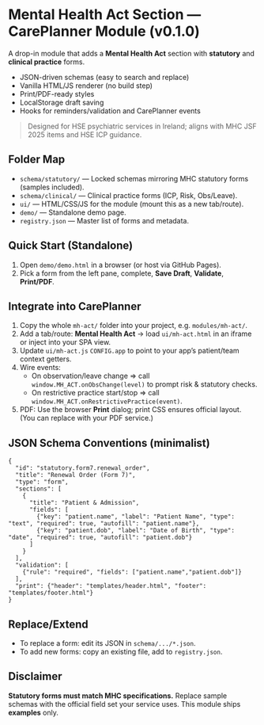 
# Mental Health Act Section — CarePlanner Module (v0.1.0)

A drop-in module that adds a **Mental Health Act** section with **statutory** and **clinical practice** forms.

- JSON-driven schemas (easy to search and replace)
- Vanilla HTML/JS renderer (no build step)
- Print/PDF-ready styles
- LocalStorage draft saving
- Hooks for reminders/validation and CarePlanner events

> Designed for HSE psychiatric services in Ireland; aligns with MHC JSF 2025 items and HSE ICP guidance.

## Folder Map
- `schema/statutory/` — Locked schemas mirroring MHC statutory forms (samples included).
- `schema/clinical/` — Clinical practice forms (ICP, Risk, Obs/Leave).
- `ui/` — HTML/CSS/JS for the module (mount this as a new tab/route).
- `demo/` — Standalone demo page.
- `registry.json` — Master list of forms and metadata.

## Quick Start (Standalone)
1. Open `demo/demo.html` in a browser (or host via GitHub Pages).
2. Pick a form from the left pane, complete, **Save Draft**, **Validate**, **Print/PDF**.

## Integrate into CarePlanner
1. Copy the whole `mh-act/` folder into your project, e.g. `modules/mh-act/`.
2. Add a tab/route: **Mental Health Act** → load `ui/mh-act.html` in an iframe or inject into your SPA view.
3. Update `ui/mh-act.js` `CONFIG.app` to point to your app’s patient/team context getters.
4. Wire events:
   - On observation/leave change ⇒ call `window.MH_ACT.onObsChange(level)` to prompt risk & statutory checks.
   - On restrictive practice start/stop ⇒ call `window.MH_ACT.onRestrictivePractice(event)`.
5. PDF: Use the browser **Print** dialog; print CSS ensures official layout. (You can replace with your PDF service.)

## JSON Schema Conventions (minimalist)

```
{
  "id": "statutory.form7.renewal_order",
  "title": "Renewal Order (Form 7)",
  "type": "form",
  "sections": [
    {
      "title": "Patient & Admission",
      "fields": [
        {"key": "patient.name", "label": "Patient Name", "type": "text", "required": true, "autofill": "patient.name"},
        {"key": "patient.dob", "label": "Date of Birth", "type": "date", "required": true, "autofill": "patient.dob"}
      ]
    }
  ],
  "validation": [
    {"rule": "required", "fields": ["patient.name","patient.dob"]}
  ],
  "print": {"header": "templates/header.html", "footer": "templates/footer.html"}
}
```

## Replace/Extend
- To replace a form: edit its JSON in `schema/.../*.json`.
- To add new forms: copy an existing file, add to `registry.json`.

## Disclaimer
**Statutory forms must match MHC specifications.** Replace sample schemas with the official field set your service uses. This module ships **examples** only.
